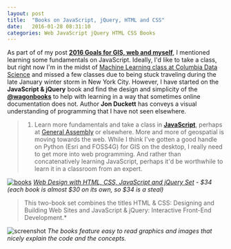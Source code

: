 ```yaml
---
layout: post
title:  "Books on JavaScript, jQuery, HTML and CSS"
date:   2016-01-28 08:31:10
categories: Web JavaScript jQuery HTML CSS Books
---
```


As part of of my post **[2016 Goals for GIS, web and myself](http://nygeog.github.io/2016/goals/2016/01/07/2016-goals.html)**, I mentioned learning some fundamentals on JavaScript. Ideally, I'd like to take a class, but right now I'm in the midst of [Machine Learning class at Columbia Data Science](http://www.cs.columbia.edu/~djhsu/coms4721-s16/) and missed a few classes due to being stuck traveling during the late January winter storm in New York City. However, I have started on the **JavaScript & jQuery** book and find the design and simplicity of the **[@wagonbooks](https://twitter.com/wagonbooks)** to help with learning in a way that sometimes online documentation does not. Author **Jon Duckett** has conveys a  visual understanding of programming that I have not seen elsewhere. 

>1. Learn more fundamentals and take a class in **[JavaScript](https://www.javascript.com/)**, perhaps at [General Assembly](https://generalassemb.ly/) or elsewhere. More and more of geospatial is moving towards the web. While I think I've gotten a good handle on Python (Esri and FOSS4G) for GIS on the desktop, I really need to get more into web programming. And rather than concatenatively learning JavaScript, perhaps it'd be worthwhile to learn it in a classroom from an expert. 



[![books](https://raw.githubusercontent.com/nygeog/nygeog.github.com/master/_posts/img/javasript_jquery_html_css.jpg)](http://www.amazon.com/gp/product/1118907442?psc=1&redirect=true&ref_=oh_aui_detailpage_o03_s00)
*[Web Design with HTML, CSS, JavaScript and jQuery Set](http://www.amazon.com/gp/product/1118907442?psc=1&redirect=true&ref_=oh_aui_detailpage_o03_s00) - $34 (each book is almost $30 on its own, so $34 is a steal)*

>This two-book set combines the titles HTML & CSS: Designing and Building Web Sites and JavaScript & jQuery: Interactive Front-End Development.*


![screenshot](https://raw.githubusercontent.com/nygeog/nygeog.github.com/master/_posts/img/javascript_jquery_book_screenshot.png)
*The books feature easy to read graphics and images that nicely explain the code and the concepts.*


